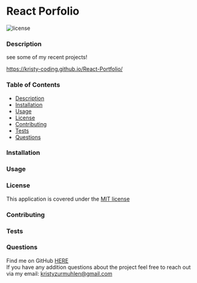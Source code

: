 
  # React Porfolio  

  ![license](https://img.shields.io/badge/license-MIT-yellow)

  ### Description

  see some of my recent projects!

  https://kristy-coding.github.io/React-Portfolio/
  
  
  ### Table of Contents 
  * [Description](https://github.com/Kristy-coding/README-Generator/blob/main/README.md#description)
  * [Installation](https://github.com/Kristy-coding/README-Generator/blob/main/README.md#installation)
  * [Usage](https://github.com/Kristy-coding/README-Generator/blob/main/README.md#usage)
  * [License](https://github.com/Kristy-coding/README-Generator/blob/main/README.md#license)
  * [Contributing](https://github.com/Kristy-coding/README-Generator/blob/main/README.md#contributing)
  * [Tests](https://github.com/Kristy-coding/README-Generator/blob/main/README.md#tests)
  * [Questions](https://github.com/Kristy-coding/README-Generator/blob/main/README.md#questions)
  
  ### Installation
  
  

  ### Usage
  

   
  ### License 
  This application is covered under the [MIT license](https://choosealicense.com/licenses/mit/)
  
    
  ### Contributing
  
  
   
  ### Tests
  
  
  ### Questions
  
  Find me on GitHub [HERE](https://github.com/kristy-coding)<br/>
  If you have any addition questions about the project feel free to reach out via my email: kristyzurmuhlen@gmail.com
